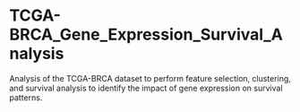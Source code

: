 # TCGA-BRCA_Gene_Expression_Survival_Analysis
Analysis of the TCGA-BRCA dataset to perform feature selection, clustering, and survival analysis to identify the impact of gene expression on survival patterns.
